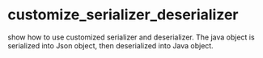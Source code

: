 
# customize_serializer_deserializer
show how to use customized serializer and deserializer. The java object is serialized into Json object, then deserialized into Java object. 



